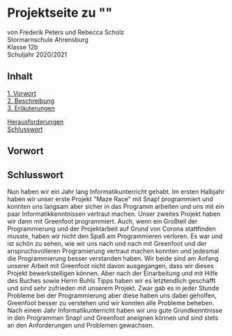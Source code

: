 # Projektseite zu ""

von Frederik Peters und Rebecca Scholz                                                                                                                                            
Stormarnschule Ahrensburg                                                                                                                                                        
Klasse 12b                                                                                                                                                                        
Schuljahr 2020/2021

## Inhalt

[1. Vorwort](#1)                                                                                                                                                                  
[2. Beschreibung](#2)                                                                                                                                                            
[3. Erläuterungen](#3)                                                                                                                                                            
[](#3.1)


[Herausforderungen](#4)                                                                                                                                                          
[Schlusswort](#5)

## Vorwort<a name="1"></a>

## Schlusswort<a name="5"></a>

Nun haben wir ein Jahr lang Informatikunterricht gehabt. Im ersten Halbjahr haben wir unser erste Projekt "Maze Race" mit Snap! programmiert und konnten uns langsam aber sicher in das Programm arbeiten und uns mit ein paar Informatikkenntnissen vertraut machen. 
Unser zweites Projekt haben wir dann mit Greenfoot programmiert. Auch, wenn ein Großteil der Programmierung und der Projektarbeit auf Grund von Corona stattfinden musste, haben wir nicht den Spaß am Programmieren verloren. Es war und ist schön zu sehen, wie wir uns nach und nach mit Greenfoot und der anspruchsvolleren Programierung vertraut machen konnten und jedesmal die Programmierung besser verstanden haben. Wir beide sind am Anfang unserer Arbeit mit Greenfoot nicht davon ausgegangen, dass wir dieses Projekt bewerkstelligen können. Aber nach der Einarbeitung und mit Hilfe des Buches sowie Herrn Buhls Tipps haben wir es letztendlich geschafft und sind sehr zufrieden mit unserem Projekt. 
Zwar gab es in jeder Stunde Probleme bei der Programmierung aber diese haben uns dabei geholfen, Greenfoot besser zu verstehen und wir konnten alle Probleme beheben.
Nach einem Jahr Informatikunterricht haben wir uns gute Grundkenntnisse in den Programmen Snap! und Greenfoot aneignen können und sind stets an den Anforderungen und Problemen gewachsen. 
